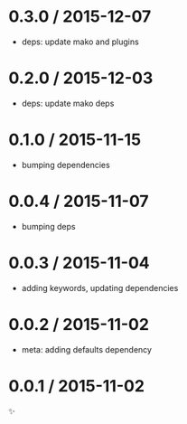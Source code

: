 
0.3.0 / 2015-12-07
==================

  * deps: update mako and plugins

0.2.0 / 2015-12-03
==================

  * deps: update mako deps

0.1.0 / 2015-11-15
==================

  * bumping dependencies

0.0.4 / 2015-11-07
==================

  * bumping deps

0.0.3 / 2015-11-04
==================

  * adding keywords, updating dependencies

0.0.2 / 2015-11-02
==================

  * meta: adding defaults dependency

0.0.1 / 2015-11-02
==================

:sparkles:
